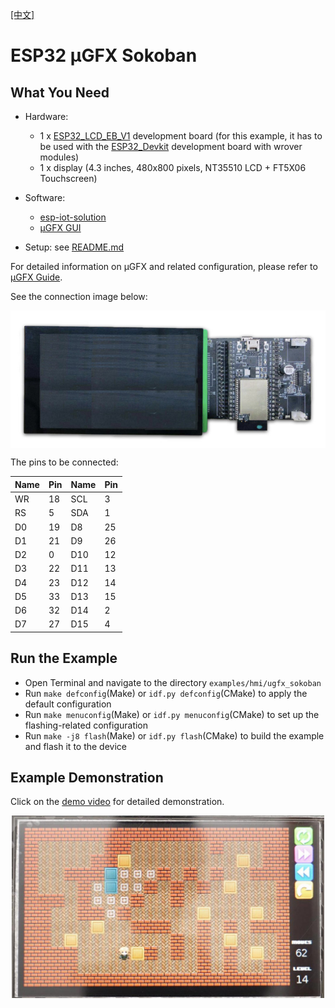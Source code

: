 [[中文]](./ugfx_sokoban_cn.md)

# ESP32 μGFX Sokoban

## What You Need

- Hardware:
	* 1 x [ESP32\_LCD\_EB\_V1](../../../documents/evaluation_boards/ESP32_LCDKit_guide_en.md) development board (for this example, it has to be used with the [ESP32_Devkit](https://docs.espressif.com/projects/esp-idf/en/stable/hw-reference/modules-and-boards.html#esp32-devkitc-v4) development board with wrover modules)
	* 1 x display (4.3 inches, 480x800 pixels, NT35510 LCD + FT5X06 Touchscreen)
- Software:
	* [esp-iot-solution](https://github.com/espressif/esp-iot-solution)
	* [μGFX GUI](https://ugfx.io/)

- Setup: see [README.md](../../../README.md#preparation)

For detailed information on μGFX and related configuration, please refer to [μGFX Guide](../../../documents/hmi_solution/ugfx/ugfx_guide_en.md).

See the connection image below:

<div align="center"><img src="../../../documents/_static/hmi_solution/lcd480x800_connect.jpg" width = "700" alt="lcd480x800_connect" align=center /></div>  

The pins to be connected:

Name | Pin | Name | Pin
-------- | -------- | -------- | --------
WR | 18 | SCL | 3
RS | 5 | SDA | 1
D0 | 19 | D8 | 25
D1 | 21 | D9 | 26
D2 | 0 | D10 | 12
D3 | 22 | D11 | 13
D4 | 23 | D12 | 14
D5 | 33 | D13 | 15
D6 | 32 | D14 | 2
D7 | 27 | D15 | 4

## Run the Example

- Open Terminal and navigate to the directory `examples/hmi/ugfx_sokoban`
- Run `make defconfig`(Make) or `idf.py defconfig`(CMake) to apply the default configuration
- Run `make menuconfig`(Make) or `idf.py menuconfig`(CMake) to set up the flashing-related configuration
- Run `make -j8 flash`(Make) or `idf.py flash`(CMake) to build the example and flash it to the device

## Example Demonstration

Click on the [demo video](http://demo.iot.espressif.cn:8887/cmp/demo/ugfx_sokoban.mp4) for detailed demonstration.

<div align="center"><img src="../../../documents/_static/hmi_solution/ugfx/ugfx_sokoban.jpg" width = "500" alt="μgfx_sokoban" align=center /></div>  